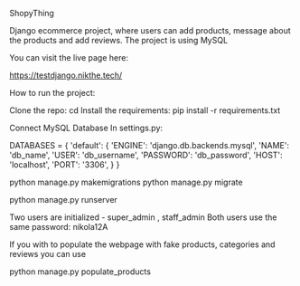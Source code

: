 ShopyThing

Django ecommerce project, where users can add products, message about the products and add reviews.
The project is using MySQL 

You can visit the live page here:

https://testdjango.nikthe.tech/
<br>

How to run the project:

Clone the repo:
cd
Install the requirements:
pip install -r requirements.txt

Connect MySQL Database
In settings.py:

DATABASES = {
    'default': {
        'ENGINE': 'django.db.backends.mysql',
        'NAME': 'db_name',
        'USER': 'db_username',
        'PASSWORD': 'db_password',
        'HOST': 'localhost',
        'PORT': '3306',
    }
}

python manage.py makemigrations
python manage.py migrate

python manage.py runserver

Two users are initialized - super_admin , staff_admin 
Both users use the same password: nikola12A

If you with to populate the webpage with fake products, categories and reviews you can use

python manage.py populate_products
